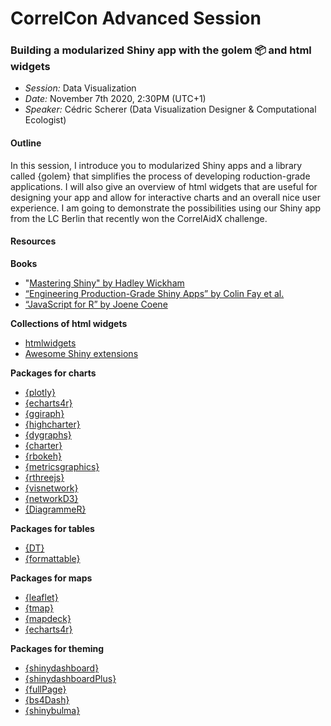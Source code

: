 
<!-- README.md is generated from README.Rmd. Please edit that file -->

# CorrelCon Advanced Session

### Building a modularized Shiny app with the golem 📦 and html widgets

  - *Session:* Data Visualization  
  - *Date:* November 7th 2020, 2:30PM (UTC+1)  
  - *Speaker:* Cédric Scherer (Data Visualization Designer &
    Computational Ecologist)

#### Outline

In this session, I introduce you to modularized Shiny apps and a library
called {golem} that simplifies the process of developing roduction-grade
applications. I will also give an overview of html widgets that are
useful for designing your app and allow for interactive charts and an
overall nice user experience. I am going to demonstrate the
possibilities using our Shiny app from the LC Berlin that recently won
the CorrelAidX challenge.

#### Resources

**Books**

  - "[Mastering Shiny" by Hadley Wickham](mastering-shiny.org)
  - [“Engineering Production-Grade Shiny Apps” by Colin Fay et
    al.](engineering-shiny.org)
  - [“JavaScript for R” by Joene Coene](javascript-for-r.com)

**Collections of html widgets**

  - [htmlwidgets](gallery.htmlwidgets.org)
  - [Awesome Shiny extensions](nanxstats/awesome-shiny-extensions)

**Packages for charts**

  - [{plotly}](plot.ly/r)
  - [{echarts4r}](echarts4r.john-coene.com)
  - [{ggiraph}](davidgohel.github.io/ggiraph)
  - [{highcharter}](jkunst.com/highcharter)
  - [{dygraphs}](rstudio.github.io/dygraphs)
  - [{charter}](github.com/johncoene/charter)
  - [{rbokeh}](hafen.github.io/rbokeh)
  - [{metricsgraphics}](hrbrmstr.github.io/metricsgraphics)
  - [{rthreejs}](github.com/bwlewis/rthreejs)
  - [{visnetwork}](dataknowledge.github.io/visNetwork)
  - [{networkD3}](christophergandrud.github.io/networkD3/)
  - [{DiagrammeR}](rich-iannone.github.io/DiagrammeR)

**Packages for tables**

  - [{DT}](rstudio.github.io/DT)
  - [{formattable}](renkun-ken.github.io/formattable)

**Packages for maps**

  - [{leaflet}](rstudio.github.io/leaflet)
  - [{tmap}](github.com/mtennekes/tmap)
  - [{mapdeck}](symbolixau.github.io/mapdeck)
  - [{echarts4r}](echarts4r.john-coene.com)

**Packages for theming**

  - [{shinydashboard}](rstudio.github.io/shinydashboard/)
  - [{shinydashboardPlus}](rinterface.github.io/shinydashboardPlus)
  - [{fullPage}](rinterface.github.io/fullPage)
  - [{bs4Dash}](rinterface.github.io/bs4Dash)
  - [{shinybulma}](rinterface.github.io/shinybulma)
